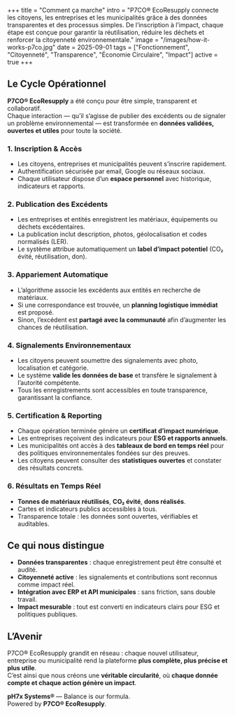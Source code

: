 +++
title = "Comment ça marche"
intro = "P7CO® EcoResupply connecte les citoyens, les entreprises et les municipalités grâce à des données transparentes et des processus simples. De l’inscription à l’impact, chaque étape est conçue pour garantir la réutilisation, réduire les déchets et renforcer la citoyenneté environnementale."
image = "/images/how-it-works-p7co.jpg"
date = 2025-09-01
tags = ["Fonctionnement", "Citoyenneté", "Transparence", "Économie Circulaire", "Impact"]
active = true
+++

## Le Cycle Opérationnel
**P7CO® EcoResupply** a été conçu pour être simple, transparent et collaboratif.  
Chaque interaction — qu’il s’agisse de publier des excédents ou de signaler un problème environnemental — est transformée en **données validées, ouvertes et utiles** pour toute la société.

### 1. Inscription & Accès
- Les citoyens, entreprises et municipalités peuvent s’inscrire rapidement.  
- Authentification sécurisée par email, Google ou réseaux sociaux.  
- Chaque utilisateur dispose d’un **espace personnel** avec historique, indicateurs et rapports.

### 2. Publication des Excédents
- Les entreprises et entités enregistrent les matériaux, équipements ou déchets excédentaires.  
- La publication inclut description, photos, géolocalisation et codes normalisés (LER).  
- Le système attribue automatiquement un **label d’impact potentiel** (CO₂ évité, réutilisation, don).

### 3. Appariement Automatique
- L’algorithme associe les excédents aux entités en recherche de matériaux.  
- Si une correspondance est trouvée, un **planning logistique immédiat** est proposé.  
- Sinon, l’excédent est **partagé avec la communauté** afin d’augmenter les chances de réutilisation.

### 4. Signalements Environnementaux
- Les citoyens peuvent soumettre des signalements avec photo, localisation et catégorie.  
- Le système **valide les données de base** et transfère le signalement à l’autorité compétente.  
- Tous les enregistrements sont accessibles en toute transparence, garantissant la confiance.

### 5. Certification & Reporting
- Chaque opération terminée génère un **certificat d’impact numérique**.  
- Les entreprises reçoivent des indicateurs pour **ESG et rapports annuels**.  
- Les municipalités ont accès à des **tableaux de bord en temps réel** pour des politiques environnementales fondées sur des preuves.  
- Les citoyens peuvent consulter des **statistiques ouvertes** et constater des résultats concrets.

### 6. Résultats en Temps Réel
- **Tonnes de matériaux réutilisés**, **CO₂ évité**, **dons réalisés**.  
- Cartes et indicateurs publics accessibles à tous.  
- Transparence totale : les données sont ouvertes, vérifiables et auditables.

## Ce qui nous distingue
- **Données transparentes** : chaque enregistrement peut être consulté et audité.  
- **Citoyenneté active** : les signalements et contributions sont reconnus comme impact réel.  
- **Intégration avec ERP et API municipales** : sans friction, sans double travail.  
- **Impact mesurable** : tout est converti en indicateurs clairs pour ESG et politiques publiques.  

## L’Avenir
P7CO® EcoResupply grandit en réseau : chaque nouvel utilisateur, entreprise ou municipalité rend la plateforme **plus complète, plus précise et plus utile**.  
C’est ainsi que nous créons une **véritable circularité**, où **chaque donnée compte et chaque action génère un impact**.

**pH7x Systems®** — Balance is our formula.  
Powered by **P7CO® EcoResupply**.
